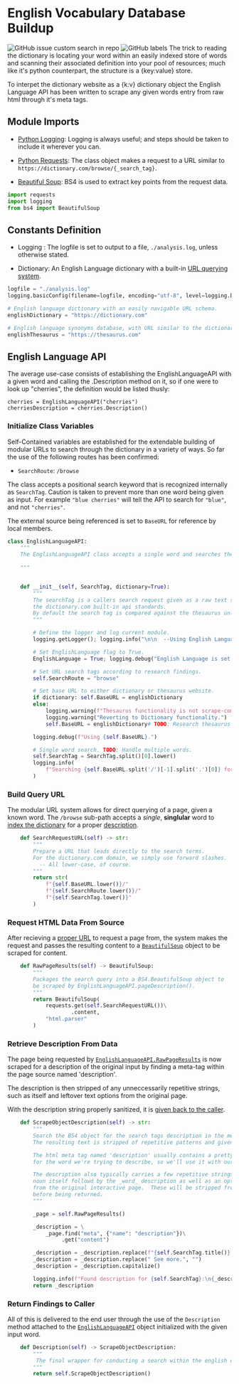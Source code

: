 # English Vocabulary Database Buildup
![GitHub issue custom search in repo](https://img.shields.io/github/issues-search/guyyatsu/English-Language-API?label=Open%20Issues&query=is%3Aissue%20is%3Aopen)
![GitHub labels](https://img.shields.io/github/labels/guyyatsu/English-Language-API/toolkit)
The trick to reading the dictionary is locating your word within an easily indexed store of words and scanning 
their associated definition into your pool of resources; much like it's python counterpart, the structure is a 
{key:value} store.

To interpet the dictionary website as a {k:v} dictionary object the English Language API has been written to scrape 
any given words entry from raw html through it's meta tags.


## Module Imports

  - [Python Logging](#constants-definition): Logging is always useful; and steps should be taken to include it wherever you can.

  - [Python Requests](#build-query-url): The class object makes a request to a URL similar to ```https://dictionary.com/browse/{_search_tag}```.

  - [Beautiful Soup](#retrieve-description-from-data): BS4 is used to extract key points from the request data. 


```python
import requests
import logging
from bs4 import BeautifulSoup
```

## Constants Definition

  - Logging : The logfile is set to output to a file, ```./analysis.log```, unless otherwise stated.

  - Dictionary: An English Language dictionary with a built-in [URL querying system](#build-query-url).


```python
logfile = "./analysis.log"
logging.basicConfig(filename=logfile, encoding="utf-8", level=logging.DEBUG)

# English language dictionary with an easily navigable URL schema.
englishDictionary = "https://dictionary.com"

# English language synonyms database, with URL similar to the dictionaries.
englishThesaurus = "https://thesaurus.com"
```

## English Language API
The average use-case consists of establishing the EnglishLanguageAPI with a given word and calling the
.Description method on it, so if one were to look up "cherries", the definition would be listed thusly:
```
cherries = EnglishLanguageAPI("cherries")
cherriesDescription = cherries.Description()
```

### Initialize Class Variables
Self-Contained variables are established for the extendable building of modular URLs to search through the
dictionary in a variety of ways. So far the use of the following routes has been confirmed:  
  - ```SearchRoute```: ```/browse```

The class accepts a positional search keyword that is recognized internally as ```SearchTag```.
Caution is taken to prevent more than one word being given as input.
For example ```"blue cherries"``` will tell the API to search for ```"blue"```, and not ```"cherries"```.

The external source being referenced is set to ```BaseURL``` for reference by local members.


```python
class EnglishLanguageAPI:
    """
    The EnglishLanguageAPI class accepts a single word and searches the dictionary for a matching description.
    
    """


    def __init__(self, SearchTag, dictionary=True):
        """
        The searchTag is a callers search request given as a raw text string which is then formatted to 
        the dictionary.com built-in api standards.
        By default the search tag is compared against the thesaurus unless explicitly told to check the dictionary.
        """

        # Define the logger and log current module.
        logging.getLogger(); logging.info("\n\n  --Using English Language API.--\n")

        # Set EnglishLanguage flag to True.
        EnglishLanguage = True; logging.debug("English Language is set to True.")

        # Set URL search tags according to research findings.
        self.SearchRoute = "browse"

        # Set base URL to either dictionary or thesaurus website.
        if dictionary: self.BaseURL = englishDictionary
        else:
            logging.warning(f"Thesaurus functionality is not scrape-compatible with Dictionary.")
            logging.warning("Reverting to Dictionary functionality.")
            self.BaseURL = englishDictionary# TODO: Research thesaurus page structure.

        logging.debug(f"Using {self.BaseURL}.")

        # Single word search. TODO: Handle multiple words.
        self.SearchTag = SearchTag.split()[0].lower()
        logging.info(
            f"Searching {self.BaseURL.split('/')[-1].split('.')[0]} for word: {self.SearchTag}."
        )
```

### Build Query URL
The modular URL system allows for direct querying of a page, given a known word.  The ```/browse``` sub-path
accepts a _single_, **singlular** word to [index the dictionary](#request-html-data-from-source) for a proper
[description](#retrieve-description-from-data).


```python
    def SearchRequestURL(self) -> str:
        """
        Prepare a URL that leads directly to the search terms.
        For the dictionary.com domain, we simply use forward slashes.
          -- All lower-case, of course.
        """
        return str(
            f"{self.BaseURL.lower()}/"
            f"{self.SearchRoute.lower()}/"
            f"{self.SearchTag.lower()}"
        )
```

### Request HTML Data From Source
After recieving a [proper URL](#build-query-url) to request a page from, the system makes the request and passes the resulting content
to a [```BeautifulSoup```](#retrieve-description-from-data) object to be scraped for content.


```python
    def RawPageResults(self) -> BeautifulSoup:
        """
        Packages the search query into a BS4.BeautifulSoup object to
        be scraped by EnglishLanguageAPI.pageDescription().
        """
        return BeautifulSoup(
            requests.get(self.SearchRequestURL())\
                    .content,
            "html.parser"
        )
```

### Retrieve Description From Data
The page being requested by [```EnglishLanguageAPI.RawPageResults```](#request-html-data-from-source) is now scraped for a description of the original
input by finding a meta-tag within the page source named 'description'.

The description is then stripped of any unneccessarily repetitive strings, such as itself and leftover text options
from the original page.

With the description string properly sanitized, it is [given back to the caller](#return-findings-to-caller).


```python
    def ScrapeObjectDescription(self) -> str:
        """
        Search the BS4 object for the search tags description in the metatags header.
        The resulting text is stripped of repetitive patterns and given back as a string.

        The html meta tag named 'description' usually contains a pretty solid meaning
        for the word we're trying to describe, so we'll use it with our noun.

        The description also typically carries a few repetitive strings, such as the
        noun itself followd by the _word_ description as well as an option to 'See more.'
        from the original interactive page.  These will be stripped from the string
        before being returned.
        """

        _page = self.RawPageResults()

        _description = \
            _page.find("meta", {"name": "description"})\
                 .get("content")

        _description = _description.replace(f"{self.SearchTag.title()} definition, ", "")
        _description = _description.replace(" See more.", "")
        _description = _description.capitalize()

        logging.info(f"Found description for {self.SearchTag}:\n{_description}\n\n")
        return _description
```

### Return Findings to Caller
All of this is delivered to the end user through the use of the ```Description``` method attached to the
[```EnglishLanguageAPI```](#english-language-api) object initialized with the given input word.


```python
    def Description(self) -> ScrapeObjectDescription:
        """
         The final wrapper for conducting a search within the english dictionary or thesaurus.
        """
        return self.ScrapeObjectDescription()
```
